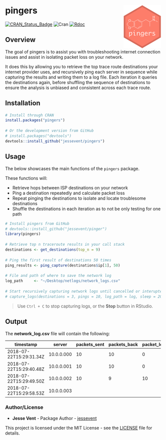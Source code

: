 <!-- README.md is generated from README.Rmd. Please edit that file -->
pingers <img src="man/figures/logo.png" align="right" />
========================================================

[![CRAN\_Status\_Badge](http://www.r-pkg.org/badges/version/pingers)](https://cran.r-project.org/package=pingers)
![Cran](http://cranlogs.r-pkg.org/badges/grand-total/pingers)
[![Rdoc](http://www.rdocumentation.org/badges/version/pingers)](http://www.rdocumentation.org/packages/pingers)

Overview
--------

The goal of pingers is to assist you with troubleshooting internet
connection issues and assist in isolating packet loss on your network.

It does this by allowing you to retrieve the top trace route
destinations your internet provider uses, and recursively ping each
server in sequence while capturing the results and writing them to a log
file. Each iteration it queries the destinations again, before shuffling
the sequence of destinations to ensure the analysis is unbiased and
consistent across each trace route.

Installation
------------

``` r
# Install through CRAN
install.packages("pingers")

# Or the development version from GitHub
# install.packages("devtools")
devtools::install_github("jessevent/pingers")
```

Usage
-----

The below showcases the main functions of the `pingers` package.

These functions will:

-   Retrieve hops between ISP destinations on your network
-   Ping a destination repeatedly and calculate packet loss
-   Repeat pinging the destinations to isolate and locate troublesome
    destinations
-   Shuffle the destinations in each iteration as to not be only testing
    for one path

``` r
# Install pingers from GitHub
# devtools::install_github("jessevent/pinger")
library(pingers)

# Retrieve top n traceroute results in your call stack
destinations <- get_destinations(top_n = 9)

# Ping the first result of destinations 50 times
ping_results <- ping_capture(destinations$ip[1], 50)

# File and path of where to save the network log
log_path     <- "~/Desktop/netlogs/network_logs.csv"

# Start recursively capturing network logs until cancelled or interupted.
# capture_logs(destinations = 3, pings = 10, log_path = log, sleep = 20) 
```

> Use `Ctrl + C` to stop capturing logs, or the **Stop** button in
> RStudio.

Output
------

The **network\_log.csv** file will contain the following:

<table>
<colgroup>
<col style="width: 16%" />
<col style="width: 8%" />
<col style="width: 9%" />
<col style="width: 9%" />
<col style="width: 8%" />
<col style="width: 9%" />
<col style="width: 6%" />
<col style="width: 6%" />
<col style="width: 6%" />
<col style="width: 8%" />
<col style="width: 9%" />
</colgroup>
<thead>
<tr class="header">
<th>timestamp</th>
<th>server</th>
<th>packets_sent</th>
<th>packets_back</th>
<th>packet_loss</th>
<th>packets_lost</th>
<th>ping_min</th>
<th>ping_avg</th>
<th>ping_max</th>
<th>ping_stddev</th>
<th>call_sequence</th>
</tr>
</thead>
<tbody>
<tr class="odd">
<td>2018-07-22T15:29:31.34Z</td>
<td>10.0.0.000</td>
<td>10</td>
<td>10</td>
<td>0</td>
<td>0</td>
<td>2.093</td>
<td>3.534</td>
<td>8.826</td>
<td>1.965</td>
<td>1</td>
</tr>
<tr class="even">
<td>2018-07-22T15:29:40.48Z</td>
<td>10.0.0.001</td>
<td>10</td>
<td>10</td>
<td>0</td>
<td>0</td>
<td>2.697</td>
<td>3.948</td>
<td>8.649</td>
<td>1.667</td>
<td>2</td>
</tr>
<tr class="odd">
<td>2018-07-22T15:29:49.50Z</td>
<td>10.0.0.002</td>
<td>10</td>
<td>9</td>
<td>10</td>
<td>11.1</td>
<td>3.366</td>
<td>5.083</td>
<td>8.163</td>
<td>1.381</td>
<td>3</td>
</tr>
<tr class="even">
<td>2018-07-22T15:29:58.53Z</td>
<td>10.0.0.003</td>
<td></td>
<td></td>
<td></td>
<td></td>
<td></td>
<td></td>
<td></td>
<td></td>
<td>7</td>
</tr>
</tbody>
</table>

### Author/License

-   **Jesse Vent** - Package Author -
    [jessevent](https://github.com/jessevent)

This project is licensed under the MIT License - see the
[LICENSE](https://github.com/JesseVent/pingers/blob/master/LICENSE) file
for details.
